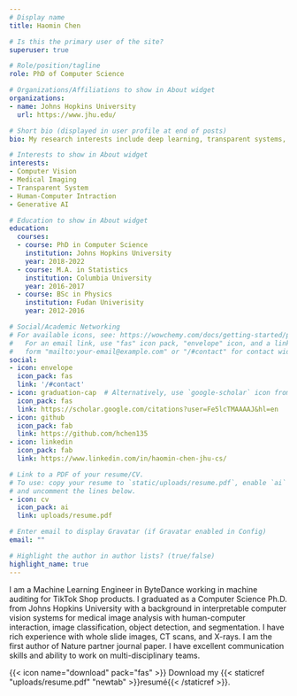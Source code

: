 ```yaml
---
# Display name
title: Haomin Chen

# Is this the primary user of the site?
superuser: true

# Role/position/tagline
role: PhD of Computer Science

# Organizations/Affiliations to show in About widget
organizations:
- name: Johns Hopkins University
  url: https://www.jhu.edu/

# Short bio (displayed in user profile at end of posts)
bio: My research interests include deep learning, transparent systems, human-computer interaction, medical imaging, computer vision and generative AI.

# Interests to show in About widget
interests:
- Computer Vision
- Medical Imaging
- Transparent System
- Human-Computer Intraction
- Generative AI

# Education to show in About widget
education:
  courses:
  - course: PhD in Computer Science
    institution: Johns Hopkins University
    year: 2018-2022
  - course: M.A. in Statistics
    institution: Columbia University
    year: 2016-2017
  - course: BSc in Physics
    institution: Fudan Univerisity
    year: 2012-2016

# Social/Academic Networking
# For available icons, see: https://wowchemy.com/docs/getting-started/page-builder/#icons
#   For an email link, use "fas" icon pack, "envelope" icon, and a link in the
#   form "mailto:your-email@example.com" or "/#contact" for contact widget.
social:
- icon: envelope
  icon_pack: fas
  link: '/#contact'
- icon: graduation-cap  # Alternatively, use `google-scholar` icon from `ai` icon pack
  icon_pack: fas
  link: https://scholar.google.com/citations?user=Fe5lcTMAAAAJ&hl=en
- icon: github
  icon_pack: fab
  link: https://github.com/hchen135
- icon: linkedin
  icon_pack: fab
  link: https://www.linkedin.com/in/haomin-chen-jhu-cs/

# Link to a PDF of your resume/CV.
# To use: copy your resume to `static/uploads/resume.pdf`, enable `ai` icons in `params.toml`, 
# and uncomment the lines below.
- icon: cv
  icon_pack: ai
  link: uploads/resume.pdf

# Enter email to display Gravatar (if Gravatar enabled in Config)
email: ""

# Highlight the author in author lists? (true/false)
highlight_name: true
---
```


I am a Machine Learning Engineer in ByteDance working in machine auditing for TikTok Shop products. I graduated as a Computer Science Ph.D. from Johns Hopkins University with a background in interpretable computer vision systems for medical image analysis with human-computer interaction, image classification, object detection, and segmentation. I have rich experience with whole slide images, CT scans, and X-rays. I am the first author of Nature partner journal paper. I have excellent communication skills and ability to work on multi-disciplinary teams.

{{< icon name="download" pack="fas" >}} Download my {{< staticref "uploads/resume.pdf" "newtab" >}}resumé{{< /staticref >}}.
